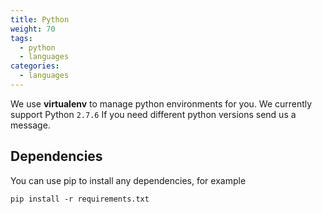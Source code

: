 ```yaml
---
title: Python
weight: 70
tags:
  - python
  - languages
categories:
  - languages
---
```

We use **virtualenv** to manage python environments for you. We currently support Python ```2.7.6``` If you need different python versions send us a message.

## Dependencies
You can use pip to install any dependencies, for example

~~~shell
pip install -r requirements.txt
~~~
